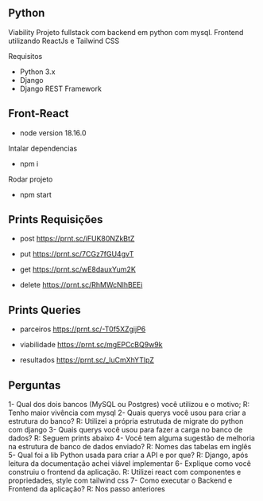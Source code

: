 ## Python

Viability
Projeto fullstack com backend em python com mysql. Frontend utilizando ReactJs e Tailwind CSS

Requisitos
- Python 3.x
- Django
- Django REST Framework

## Front-React

- node version 18.16.0

Intalar dependencias
- npm i

Rodar projeto
 - npm start

## Prints Requisições

- post
https://prnt.sc/iFUK80NZkBtZ

- put
https://prnt.sc/7CGz7fGU4gvT

- get
https://prnt.sc/wE8dauxYum2K

- delete
https://prnt.sc/RhMWcNlhBEEi

## Prints Queries

- parceiros
https://prnt.sc/-T0f5XZgijP6

- viabilidade
https://prnt.sc/mgEPCcBQ9w9k

- resultados
https://prnt.sc/_luCmXhYTlpZ

## Perguntas

1- Qual dos dois bancos (MySQL ou Postgres) você utilizou e o motivo;
R: Tenho maior vivência com mysql
2- Quais querys você usou para criar a estrutura do banco?
R: Utilizei a própria estrutuda de migrate do python com django
3- Quais querys você usou para fazer a carga no banco de dados?
R: Seguem prints abaixo
4- Você tem alguma sugestão de melhoria na estrutura de banco de dados enviado?
R: Nomes das tabelas em inglês
5- Qual foi a lib Python usada para criar a API e por que?
R:	Django, após leitura da documentação achei viável implementar
6- Explique como você construiu o frontend da aplicação.
R: Utilizei react com componentes e propriedades, style com tailwind css
7- Como executar o Backend e Frontend da aplicação?
R: Nos passo anteriores
